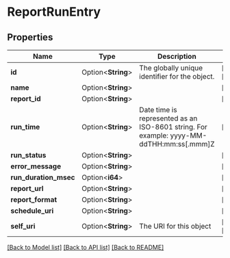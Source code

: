 # ReportRunEntry

## Properties

Name | Type | Description | Notes
------------ | ------------- | ------------- | -------------
**id** | Option<**String**> | The globally unique identifier for the object. | [optional][readonly]
**name** | Option<**String**> |  | [optional]
**report_id** | Option<**String**> |  | [optional]
**run_time** | Option<**String**> | Date time is represented as an ISO-8601 string. For example: yyyy-MM-ddTHH:mm:ss[.mmm]Z | [optional]
**run_status** | Option<**String**> |  | [optional]
**error_message** | Option<**String**> |  | [optional]
**run_duration_msec** | Option<**i64**> |  | [optional]
**report_url** | Option<**String**> |  | [optional]
**report_format** | Option<**String**> |  | [optional]
**schedule_uri** | Option<**String**> |  | [optional]
**self_uri** | Option<**String**> | The URI for this object | [optional][readonly]

[[Back to Model list]](../README.md#documentation-for-models) [[Back to API list]](../README.md#documentation-for-api-endpoints) [[Back to README]](../README.md)


